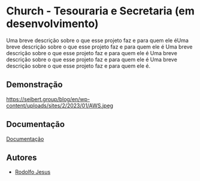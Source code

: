 
# Church - Tesouraria e Secretaria (em desenvolvimento)

Uma breve descrição sobre o que esse projeto faz e para quem ele éUma breve descrição sobre o que esse projeto faz e para quem ele é Uma breve descrição sobre o que esse projeto faz e para quem ele é Uma breve descrição sobre o que esse projeto faz e para quem ele é Uma breve descrição sobre o que esse projeto faz e para quem ele é.


## Demonstração

https://seibert.group/blog/en/wp-content/uploads/sites/2/2023/01/AWS.jpeg


## Documentação

[Documentação](https://link-da-documentação)


## Autores

- [Rodolfo Jesus](https://www.linkedin.com/in/rodolfojesus/)

